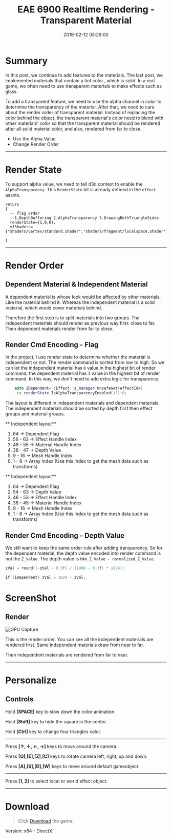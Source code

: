 ﻿---
title: EAE 6900 Realtime Rendering - Transparent Material
date: 2019-02-12 05:29:00
tags: 
- Entertainment Arts Engineering 
- Realtime Rendering
categories: 
- Game Engine
- EAE 6900 Realtime Rendering
thumbnail: https://chenmi-ink-1252570167.cos.na-siliconvalley.myqcloud.com/EAE6320/RTR005.gif
toc: true
---

# Summary 

In this post, we continue to add features to the materials.  The last post, we implemented materials that contain a tint color., which is solid. In a real game, we often need to use transparent materials to make effects such as glass. 

<!--more--> 


To add a transparent feature, we need to use the alpha channel in color to determine the transparency of the material. After that, we need to care about the render order of transparent material. Instead of replacing the color behind the object, the transparent material's color need to blend with other materials' color so that the transparent material should be rendered after all solid material color, and also, rendered from far to close.

- Use the Alpha Value
- Change Render Order

---

# Render State


To support alpha value, we need to tell d3d context to enable the `AlphaTransparency`. This `RenderState` bit is already defined in the `effect` assets.

```
return
{
  -- flag order 
  --1.DepthBuffering 2.AlphaTransparency 3.DrawingBothTriangleSides
  renderState={1,0,0},
  vfShaders={"shaders/vertex/standard.shader","shaders/fragment/localspace.shader"},

}
```

---


# Render Order

## Dependent Material & Independent Material

A dependent material is whose look would be affected by other materials. Like the material behind it.  Whereas the independent material is a solid material, which would cover materials behind.

Therefore the first step is to split materials into two groups. The independent materials should render as previous way first: close to far. Then dependent materials render from far to close. 



## Render Cmd Encoding - Flag

In the project, I use render state to determine whether the material is independent or not. The render command is sorted from low to high. So we can let the independent material has `0` value in the highest bit of render command; the dependent material has `1` value in the highest bit of render command.  In this way, we don't need to add extra logic for transparency.

``` C++
    auto iDependent= cEffect::s_manager.UnsafeGet(effectIdx)
    ->s_renderState.IsAlphaTransparencyEnabled()?1:0;
```

The layout is different in independent materials and dependent materials.  The independent materials should be sorted by depth first then effect groups and material groups.

** Independent layout**

1.  64 ->  Dependent Flag
1. 56 - 63 -> Effect Handle Index
1. 48 - 55 -> Material Handle Index
2. 38 - 47 -> Depth Value
1. 9 - 16 -> Mesh Handle Index
1. 1 - 8 -> Array Index (Use this index to get the mesh data such as transforms)


** Independent layout**

1.  64 ->  Dependent Flag
2. 54 - 63 -> Depth Value
3. 46 - 53 -> Effect Handle Index
4. 38 - 45 -> Material Handle Index
5. 9 - 16 -> Mesh Handle Index
6. 1 - 8 -> Array Index (Use this index to get the mesh data such as transforms)

## Render Cmd Encoding - Depth Value


We still want to keep the same order rule after adding transparency. So for the dependent material, the depth value encoded into render command is not the `Z_Value`. The depth value is `MAX_Z_Value - normalized_Z_Value`.

``` C++
zVal = round((-zVal - 0.3f) / (1000 - 0.3f) * 1024);

if (iDependent) zVal = 1024 - zVal;
```





# ScreenShot

## Render

![GPU Capture](https://chenmi-ink-1252570167.cos.na-siliconvalley.myqcloud.com/EAE6320/RTR005.gif)


This is the render order. You can see all the independent materials are rendered first. Same independent materials draw from near to far.

Then independent materials are rendered from far to near.

---

# Personalize

## Controls

Hold **[SPACE]** key to slow down the color animation. 

Hold **[Shift]** key to hide the square in the center.

Hold **[Ctrl]** key to change four triangles color.

---

Press **[↑, ↓, ←, →]** keys to move around the camera. 

Press **[Q],[E],[Z],[C]** keys to rotate camera left, right, up and down.

Press **[A],[S],[D],[W]** keys to move around default gameobject.

---

Press **[1, 2]** to select local or world effect object. 


***
 



# Download

> Click [Download](https://chenmi-ink-1252570167.cos.na-siliconvalley.myqcloud.com/EAE6320/RTR05_New.zip) the game.

Version: x64 - DirectX.




